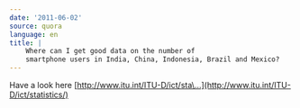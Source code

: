 ```yaml
---
date: '2011-06-02'
source: quora
language: en
title: |
    Where can I get good data on the number of
    smartphone users in India, China, Indonesia, Brazil and Mexico?
---
```


Have a look here
[http://www.itu.int/ITU-D/ict/sta\...](http://www.itu.int/ITU-D/ict/statistics/)

